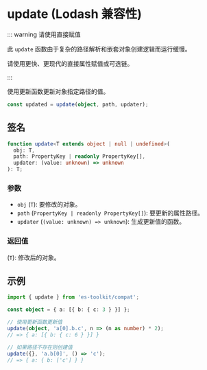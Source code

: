 # update (Lodash 兼容性)

::: warning 请使用直接赋值

此 `update` 函数由于复杂的路径解析和嵌套对象创建逻辑而运行缓慢。

请使用更快、更现代的直接属性赋值或可选链。

:::

使用更新函数更新对象指定路径的值。

```typescript
const updated = update(object, path, updater);
```

## 签名

```typescript
function update<T extends object | null | undefined>(
  obj: T,
  path: PropertyKey | readonly PropertyKey[],
  updater: (value: unknown) => unknown
): T;
```

### 参数

- `obj` (`T`): 要修改的对象。
- `path` (`PropertyKey | readonly PropertyKey[]`): 要更新的属性路径。
- `updater` (`(value: unknown) => unknown`): 生成更新值的函数。

### 返回值

(`T`): 修改后的对象。

## 示例

```typescript
import { update } from 'es-toolkit/compat';

const object = { a: [{ b: { c: 3 } }] };

// 使用更新函数更新值
update(object, 'a[0].b.c', n => (n as number) * 2);
// => { a: [{ b: { c: 6 } }] }

// 如果路径不存在则创建值
update({}, 'a.b[0]', () => 'c');
// => { a: { b: ['c'] } }
```
